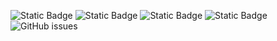 ![Static Badge](https://img.shields.io/badge/blacklists-60-000000) ![Static Badge](https://img.shields.io/badge/blacklisted-2432904-cc0000) ![Static Badge](https://img.shields.io/badge/whitelisted-2244-00CC00) ![Static Badge](https://img.shields.io/badge/streaming_blacklist-28107-000000) ![GitHub issues](https://img.shields.io/github/issues/fabriziosalmi/blacklists)
